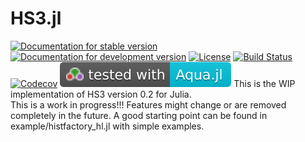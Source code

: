 # HS3.jl

[![Documentation for stable version](https://img.shields.io/badge/docs-stable-blue.svg)](https://RobinPelkner.github.io/HS3.jl/stable)
[![Documentation for development version](https://img.shields.io/badge/docs-dev-blue.svg)](https://RobinPelkner.github.io/HS3.jl/dev)
[![License](http://img.shields.io/badge/license-MIT-brightgreen.svg?style=flat)](LICENSE.md)
[![Build Status](https://github.com/RobinPelkner/HS3.jl/workflows/CI/badge.svg?branch=main)](https://github.com/RobinPelkner/HS3.jl/actions?query=workflow%3ACI)
[![Codecov](https://codecov.io/gh/RobinPelkner/HS3.jl/branch/main/graph/badge.svg)](https://codecov.io/gh/RobinPelkner/HS3.jl)
[![Aqua QA](https://raw.githubusercontent.com/JuliaTesting/Aqua.jl/master/badge.svg)](https://github.com/JuliaTesting/Aqua.jl)
This is the WIP implementation of HS3 version 0.2 for Julia.  
This is a work in progress!!! Features might change or are removed completely in the future.
A good starting point can be found in example/histfactory_hl.jl with simple examples.